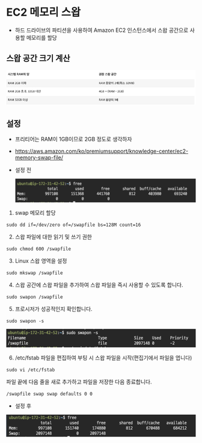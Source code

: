 # EC2 메모리 스왑

- 하드 드라이브의 파티션을 사용하여 Amazon EC2 인스턴스에서 스왑 공간으로 사용할 메모리를 할당

## 스왑 공간 크기 계산

![ec2-memory-swap-1](../assets/ec2-memory-swap-1.png)

## 설정

- 프리티어는 RAM이 1GB이므로 2GB 정도로 생각하자
- https://aws.amazon.com/ko/premiumsupport/knowledge-center/ec2-memory-swap-file/
- 설정 전

  ![ec2-memory-swap-2](../assets/ec2-memory-swap-2.png)

1. swap 메모리 할당

```
sudo dd if=/dev/zero of=/swapfile bs=128M count=16
```

2. 스왑 파일에 대한 읽기 및 쓰기 권한

```
sudo chmod 600 /swapfile
```

3. Linux 스왑 영역을 설정

```
sudo mkswap /swapfile
```

4. 스왑 공간에 스왑 파일을 추가하여 스왑 파일을 즉시 사용할 수 있도록 합니다.

```
sudo swapon /swapfile
```

5. 프로시저가 성공적인지 확인합니다.

```
sudo swapon -s
```

![ec2-memory-swap-3](../assets/ec2-memory-swap-3.png)

6.  /etc/fstab 파일을 편집하여 부팅 시 스왑 파일을 시작(편집기에서 파일을 엽니다)

```
sudo vi /etc/fstab
```

파일 끝에 다음 줄을 새로 추가하고 파일을 저장한 다음 종료합니다.

```
/swapfile swap swap defaults 0 0
```

- 설정 후

![ec2-memory-swap-4](../assets/ec2-memory-swap-4.png)
